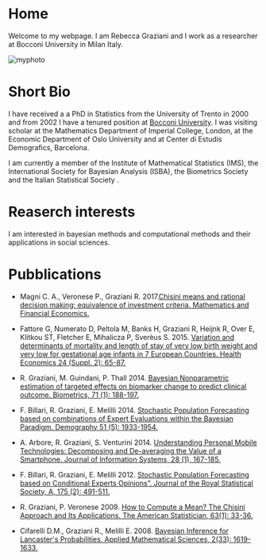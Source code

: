 # Home 

Welcome to my webpage. I am Rebecca Graziani and I work as a researcher at Bocconi University in Milan Italy. 

![myphoto](https://github.com/rebgraz/rebgraz.github.io/FotoR_Graziani.jpeg)

# Short Bio 
I have received a a PhD in Statistics from the University of Trento in 2000 and from 2002 I have a tenured position at [Bocconi University](http://didattica.unibocconi.eu/docenti/cv.php?rif=49290&cognome=GRAZIANI&nome=REBECCA).
I was visiting scholar at the Mathematics Department of Imperial College, London, at the Economic Department of Oslo University and at Center di Estudis Demografics, Barcelona.

I am currently a member of the Institute of Mathematical Statistics (IMS), the International Society for Bayesian Analysis (ISBA), the Biometrics Society and the Italian Statistical Society . 

# Reaserch interests
I am interested in bayesian methods and computational methods and their applications in social sciences. 

# Pubblications
 - Magni C. A., Veronese P., Graziani R. 2017.[Chisini means and rational decision making: equivalence of investment criteria. Mathematics and Financial Economics.](https://www.springerprofessional.de/en/chisini-means-and-rational-decision-making-equivalence-of-invest/15110002)

- Fattore G, Numerato D, Peltola M, Banks H, Graziani R, Heijnk R, Over E, Klitkou ST, Fletcher E, Mihalicza P, Sverèus S. 2015. [Variation and determinants of mortality and length of stay of very low birth weight and very low for gestational age infants in 7 European Countries. Health Economics 24 (Suppl. 2): 65-87.](http://onlinelibrary.wiley.com/doi/10.1002/hec.3261/abstract)

- R. Graziani, M. Guindani, P. Thall 2014. [Bayesian Nonparametric estimation of targeted effects on biomarker change to predict clinical outcome. Biometrics, 71 (1): 188-197.](http://onlinelibrary.wiley.com/doi/10.1111/biom.12250/abstract)

- F. Billari, R. Graziani, E. Melilli 2014. [Stochastic Population Forecasting based on combinations of Expert Evaluations within the Bayesian Paradigm. Demography 51 (5): 1933-1954.](https://link.springer.com/article/10.1007/s13524-014-0318-5)

- A. Arbore, R. Graziani, S. Venturini 2014. [Understanding Personal Mobile Technologies: Decomposing and De-averaging the Value of a Smartphone. Journal of Information Systems, 28 (1), 167-185.](http://aaapubs.org/doi/abs/10.2308/isys-50668?code=aaan-site)

- F. Billari, R. Graziani, E. Melilli 2012.  [Stochastic Population Forecasting based on Conditional Experts Opinions”. Journal of the Royal Statistical Society, A, 175 (2): 491-511.](http://onlinelibrary.wiley.com/doi/10.1111/j.1467-985X.2011.01015.x/abstract)

- R. Graziani, P. Veronese 2009. [How to Compute a Mean? The Chisini Approach and Its Applications. The American Statistician, 63(1): 33-36.](https://amstat.tandfonline.com/doi/abs/10.1198/tast.2009.0006#.Wpe99edG2Lg)

- Cifarelli D.M., Graziani R., Melilli E. 2008. [Bayesian Inference for Lancaster's Probabilities. Applied Mathematical Sciences, 2(33): 1619-1633.](http://www.m-hikari.com/ams/ams-password-2008/ams-password33-36-2008/melilliAMS33-36-2008.pdf)


